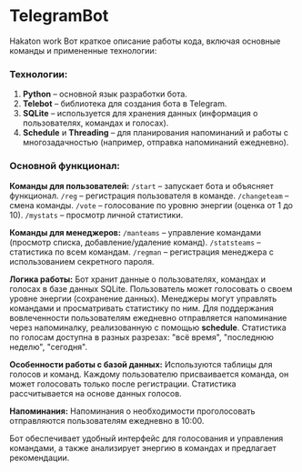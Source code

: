 # TelegramBot
Hakaton work
Вот краткое описание работы кода, включая основные команды и примененные технологии:

### Технологии:
1. **Python** – основной язык разработки бота.
2. **Telebot** – библиотека для создания бота в Telegram.
3. **SQLite** – используется для хранения данных (информация о пользователях, командах и голосах).
4. **Schedule** и **Threading** – для планирования напоминаний и работы с многозадачностью (например, отправка напоминаний ежедневно).

### Основной функционал:
 **Команды для пользователей:**
   `/start` – запускает бота и объясняет функционал.
   `/reg` – регистрация пользователя в команде.
   `/changeteam` – смена команды.
   `/vote` – голосование по уровню энергии (оценка от 1 до 10).
   `/mystats` – просмотр личной статистики.
  
 **Команды для менеджеров:**
   `/manteams` – управление командами (просмотр списка, добавление/удаление команд).
   `/statsteams` – статистика по всем командам.
   `/regman` – регистрация менеджера с использованием секретного пароля.

 **Логика работы:**
   Бот хранит данные о пользователях, командах и голосах в базе данных SQLite.
   Пользователь может голосовать о своем уровне энергии (сохранение данных).
   Менеджеры могут управлять командами и просматривать статистику по ним.
   Для поддержания вовлеченности пользователям ежедневно отправляется напоминание через напоминалку, реализованную с помощью **schedule**.
   Статистика по голосам доступна в разных разрезах: "всё время", "последнюю неделю", "сегодня".
  
 **Особенности работы с базой данных:**
   Используются таблицы для голосов и команд.
   Каждому пользователю присваивается команда, он может голосовать только после регистрации.
   Статистика рассчитывается на основе данных голосов.

 **Напоминания:**
   Напоминания о необходимости проголосовать отправляются пользователям ежедневно в 10:00.

Бот обеспечивает удобный интерфейс для голосования и управления командами, а также анализирует энергию в командах и предлагает рекомендации.

